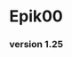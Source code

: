 # Epik00
### version 1.25

<!--
**Epik00/Epik00** is a ✨ _special_ ✨ repository because its `README.md` (this file) appears on your GitHub profile.
-->

